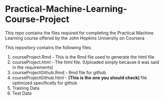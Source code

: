 # Practical-Machine-Learning-Course-Project
This repo contains the files required for completing the Practical Machine Learning course offered by the John Hopkins University on Coursera

This repository contains the following files:

1. courseProject.Rmd - This is the Rmd file used to generate the html file
2. courseProject.html - The html file. (Uploaded simply because it was said in the requirements)
3. courseProjectGithub.Rmd - Rmd file for github
4. courseProjectGithub.html - **(This is the one you should check)** file optimized specifically for github
5. Training Data
6. Test Data

